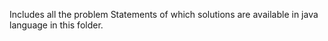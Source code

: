Includes all the problem Statements of which solutions are available in java language in this folder.
